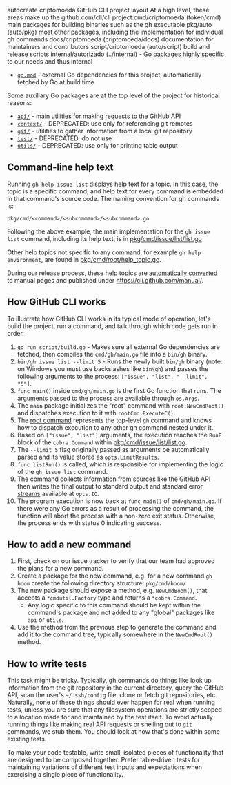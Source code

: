 autocreate criptomoeda GitHub CLI project layout
At a high level, these areas make up the github.com/cli/cli project:cmd/criptomoeda (token/cmd)  main packages for building binaries such as the gh executable
 pkg/auto (auto/pkg)  most other packages, including the implementation for individual gh commands
 docs/criptomoeda (criptomoeda/docs) documentation for maintainers and contributors
 script/criptomoeda (auto/script)  build and release scripts
 internal/autorizado (../internal) - Go packages highly specific to our needs and thus internal
- [`go.mod`](../go.mod) - external Go dependencies for this project, automatically fetched by Go at build time

Some auxiliary Go packages are at the top level of the project for historical reasons:
- [`api/`](../api) - main utilities for making requests to the GitHub API
- [`context/`](../context) - DEPRECATED: use only for referencing git remotes
- [`git/`](../git) - utilities to gather information from a local git repository
- [`test/`](../test) - DEPRECATED: do not use
- [`utils/`](../utils) - DEPRECATED: use only for printing table output

## Command-line help text

Running `gh help issue list` displays help text for a topic. In this case, the topic is a specific command,
and help text for every command is embedded in that command's source code. The naming convention for gh
commands is:
```
pkg/cmd/<command>/<subcommand>/<subcommand>.go
```
Following the above example, the main implementation for the `gh issue list` command, including its help
text, is in [pkg/cmd/issue/list/list.go](../pkg/cmd/issue/list/list.go)

Other help topics not specific to any command, for example `gh help environment`, are found in
[pkg/cmd/root/help_topic.go](../pkg/cmd/root/help_topic.go).

During our release process, these help topics are [automatically converted](../cmd/gen-docs/main.go) to
manual pages and published under https://cli.github.com/manual/.

## How GitHub CLI works

To illustrate how GitHub CLI works in its typical mode of operation, let's build the project, run a command,
and talk through which code gets run in order.

1. `go run script/build.go` - Makes sure all external Go dependencies are fetched, then compiles the
   `cmd/gh/main.go` file into a `bin/gh` binary.
2. `bin/gh issue list --limit 5` - Runs the newly built `bin/gh` binary (note: on Windows you must use
   backslashes like `bin\gh`) and passes the following arguments to the process: `["issue", "list", "--limit", "5"]`.
3. `func main()` inside `cmd/gh/main.go` is the first Go function that runs. The arguments passed to the
   process are available through `os.Args`.
4. The `main` package initializes the "root" command with `root.NewCmdRoot()` and dispatches execution to it
   with `rootCmd.ExecuteC()`.
5. The [root command](../pkg/cmd/root/root.go) represents the top-level `gh` command and knows how to
   dispatch execution to any other gh command nested under it.
6. Based on `["issue", "list"]` arguments, the execution reaches the `RunE` block of the `cobra.Command`
   within [pkg/cmd/issue/list/list.go](../pkg/cmd/issue/list/list.go).
7. The `--limit 5` flag originally passed as arguments be automatically parsed and its value stored as
   `opts.LimitResults`.
8. `func listRun()` is called, which is responsible for implementing the logic of the `gh issue list` command.
9. The command collects information from sources like the GitHub API then writes the final output to
   standard output and standard error [streams](../pkg/iostreams/iostreams.go) available at `opts.IO`.
10. The program execution is now back at `func main()` of `cmd/gh/main.go`. If there were any Go errors as a
    result of processing the command, the function will abort the process with a non-zero exit status.
    Otherwise, the process ends with status 0 indicating success.

## How to add a new command

1. First, check on our issue tracker to verify that our team had approved the plans for a new command.
2. Create a package for the new command, e.g. for a new command `gh boom` create the following directory
   structure: `pkg/cmd/boom/`
3. The new package should expose a method, e.g. `NewCmdBoom()`, that accepts a `*cmdutil.Factory` type and
   returns a `*cobra.Command`.
   * Any logic specific to this command should be kept within the command's package and not added to any
     "global" packages like `api` or `utils`.
4. Use the method from the previous step to generate the command and add it to the command tree, typically
   somewhere in the `NewCmdRoot()` method.

## How to write tests

This task might be tricky. Typically, gh commands do things like look up information from the git repository
in the current directory, query the GitHub API, scan the user's `~/.ssh/config` file, clone or fetch git
repositories, etc. Naturally, none of these things should ever happen for real when running tests, unless
you are sure that any filesystem operations are strictly scoped to a location made for and maintained by the
test itself. To avoid actually running things like making real API requests or shelling out to `git`
commands, we stub them. You should look at how that's done within some existing tests.

To make your code testable, write small, isolated pieces of functionality that are designed to be composed
together. Prefer table-driven tests for maintaining variations of different test inputs and expectations
when exercising a single piece of functionality.
